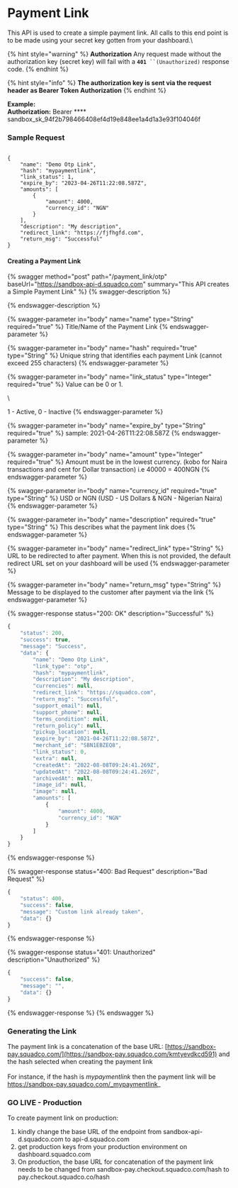 # Payment Link

This API is used to create a simple payment link. All calls to this end point is to be made using your secret key gotten from your dashboard.\


{% hint style="warning" %}
**Authorization** Any request made without the authorization key (secret key) will fail with a **`401`**` ``(Unauthorized)` response code.
{% endhint %}

{% hint style="info" %}
**The authorization key is sent via the request header as Bearer Token Authorization**
{% endhint %}

**Example:**\
****Authorization**:** Bearer **** sandbox\_sk\_94f2b798466408ef4d19e848ee1a4d1a3e93f104046f

### Sample Request

```

{
    "name": "Demo Otp Link",
    "hash": "mypaymentlink",
    "link_status": 1,
    "expire_by": "2023-04-26T11:22:08.587Z",
    "amounts": [
        {
            "amount": 4000,
            "currency_id": "NGN"
        }
    ],
    "description": "My description",
    "redirect_link": "https://fjfhgfd.com",
    "return_msg": "Successful"
}
```

#### Creating a Payment Link

{% swagger method="post" path="/payment_link/otp" baseUrl="https://sandbox-api-d.squadco.com" summary="This API creates a Simple Payment Link" %}
{% swagger-description %}

{% endswagger-description %}

{% swagger-parameter in="body" name="name" type="String" required="true" %}
Title/Name of the Payment Link
{% endswagger-parameter %}

{% swagger-parameter in="body" name="hash" required="true" type="String" %}
Unique string that identifies each payment Link (cannot exceed 255 characters)
{% endswagger-parameter %}

{% swagger-parameter in="body" name="link_status" type="Integer" required="true" %}
Value can be 0 or 1. 

\


1 - Active, 0 - Inactive
{% endswagger-parameter %}

{% swagger-parameter in="body" name="expire_by" type="String" required="true" %}
sample: 2021-04-26T11:22:08.587Z
{% endswagger-parameter %}

{% swagger-parameter in="body" name="amount" type="Integer" required="true" %}
Amount must be in the lowest currency. (kobo for Naira transactions and cent for Dollar transaction) i.e 40000 = 400NGN
{% endswagger-parameter %}

{% swagger-parameter in="body" name="currency_id" required="true" type="String" %}
USD or NGN (USD - US Dollars & NGN - Nigerian Naira)
{% endswagger-parameter %}

{% swagger-parameter in="body" name="description" required="true" type="String" %}
This describes what the payment link does
{% endswagger-parameter %}

{% swagger-parameter in="body" name="redirect_link" type="String" %}
URL to be redirected to after payment. When this is not provided, the default redirect URL set on your dashboard will be used
{% endswagger-parameter %}

{% swagger-parameter in="body" name="return_msg" type="String" %}
Message to be displayed to the customer after payment via the link
{% endswagger-parameter %}

{% swagger-response status="200: OK" description="Successful" %}
```javascript
{
    "status": 200,
    "success": true,
    "message": "Success",
    "data": {
        "name": "Demo Otp Link",
        "link_type": "otp",
        "hash": "mypaymentlink",
        "description": "My description",
        "currencies": null,
        "redirect_link": "https://squadco.com",
        "return_msg": "Successful",
        "support_email": null,
        "support_phone": null,
        "terms_condition": null,
        "return_policy": null,
        "pickup_location": null,
        "expire_by": "2021-04-26T11:22:08.587Z",
        "merchant_id": "SBN1EBZEQ8",
        "link_status": 0,
        "extra": null,
        "createdAt": "2022-08-08T09:24:41.269Z",
        "updatedAt": "2022-08-08T09:24:41.269Z",
        "archivedAt": null,
        "image_id": null,
        "image": null,
        "amounts": [
            {
                "amount": 4000,
                "currency_id": "NGN"
            }
        ]
    }
}
```
{% endswagger-response %}

{% swagger-response status="400: Bad Request" description="Bad Request" %}
```javascript
{
    "status": 400,
    "success": false,
    "message": "Custom link already taken",
    "data": {}
}
```
{% endswagger-response %}

{% swagger-response status="401: Unauthorized" description="Unauthorized" %}
```javascript
{
    "success": false,
    "message": "",
    "data": {}
}
```
{% endswagger-response %}
{% endswagger %}

### Generating the Link

The payment link is a concatenation of the base URL: [https://sandbox-pay.squadco.com/](https://sandbox-pay.squadco.com/kmtyevdkcd591) and the hash selected when creating the payment link\
\
For instance, if the hash is _mypaymentlink_ then the payment link will be https://sandbox-pay.squadco.com/_mypaymentlink_

### GO LIVE - Production

To create payment link on production:

1. &#x20;kindly change the base URL of the endpoint from sandbox-api-d.squadco.com to api-d.squadco.com
2. get production keys from your production environment on dashboard.squadco.com
3. On production, the base URL for concatenation of the payment link needs to be changed from sandbox-pay.checkout.squadco.com/hash to pay.checkout.squadco.co/hash
